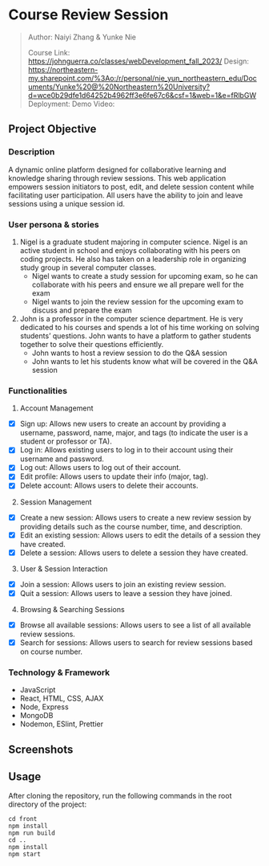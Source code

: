 # Course Review Session

> Author: Naiyi Zhang & Yunke Nie
>
> Course Link: https://johnguerra.co/classes/webDevelopment_fall_2023/
> Design: https://northeastern-my.sharepoint.com/%3Ao:/r/personal/nie_yun_northeastern_edu/Documents/Yunke%20@%20Northeastern%20University?d=wce0b29dfe1d64252b4962ff3e6fe67c6&csf=1&web=1&e=fRlbGW
> Deployment:
> Demo Video:

## Project Objective

### Description

A dynamic online platform designed for collaborative learning and knowledge sharing through review sessions. This web application empowers session initiators to post, edit, and delete session content while facilitating user participation. All users have the ability to join and leave sessions using a unique session id.

### User persona & stories

1. Nigel is a graduate student majoring in computer science. Nigel is an active student in school and enjoys collaborating with his peers on coding projects. He also has taken on a leadership role in organizing study group in several computer classes.
   - Nigel wants to create a study session for upcoming exam, so he can collaborate with his peers and ensure we all prepare well for the exam
   - Nigel wants to join the review session for the upcoming exam to discuss and prepare the exam
2. John is a professor in the computer science department. He is very dedicated to his courses and spends a lot of his time working on solving students’ questions. John wants to have a platform to gather students together to solve their questions efficiently.
   - John wants to host a review session to do the Q&A session
   - John wants to let his students know what will be covered in the Q&A session

### Functionalities

1. Account Management
  - [x] Sign up: Allows new users to create an account by providing a username, password, name,  major, and tags (to indicate the user is a student or professor or TA).
  - [x] Log in: Allows existing users to log in to their account using their username and password.
  - [x] Log out: Allows users to log out of their account.
  - [x] Edit profile: Allows users to update their info (major, tag).
  - [x] Delete account: Allows users to delete their accounts.
2. Session Management
  - [x] Create a new session: Allows users to create a new review session by providing details such as the course number, time, and description.
  - [x] Edit an existing session: Allows users to edit the details of a session they have created.
  - [x] Delete a session: Allows users to delete a session they have created.
3. User & Session Interaction
  - [x] Join a session: Allows users to join an existing review session.
  - [x] Quit a session: Allows users to leave a session they have joined.
4. Browsing & Searching Sessions
  - [x] Browse all available sessions: Allows users to see a list of all available review sessions.
  - [x] Search for sessions: Allows users to search for review sessions based on course number.

### Technology & Framework

- JavaScript
- React, HTML, CSS, AJAX
- Node, Express
- MongoDB
- Nodemon, ESlint, Prettier

## Screenshots

## Usage

After cloning the repository, run the following commands in the root directory of the project:

```
cd front
npm install
npm run build
cd ..
npm install
npm start
```
